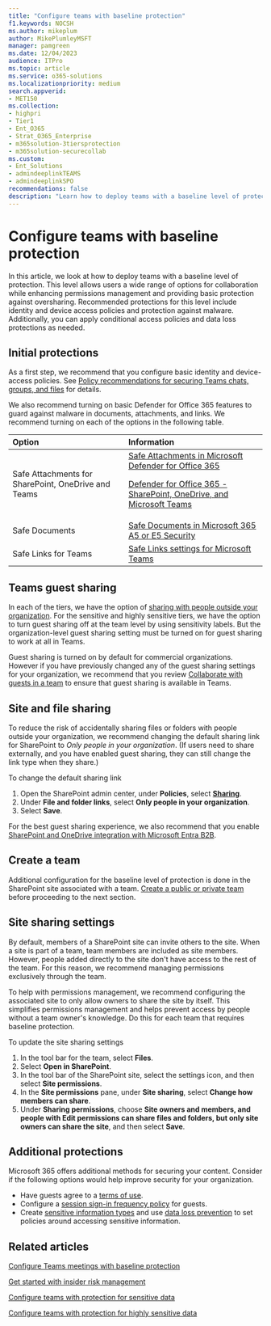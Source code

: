 ```yaml
---
title: "Configure teams with baseline protection"
f1.keywords: NOCSH
ms.author: mikeplum
author: MikePlumleyMSFT
manager: pamgreen
ms.date: 12/04/2023
audience: ITPro
ms.topic: article
ms.service: o365-solutions
ms.localizationpriority: medium
search.appverid:
- MET150
ms.collection: 
- highpri
- Tier1
- Ent_O365
- Strat_O365_Enterprise
- m365solution-3tiersprotection
- m365solution-securecollab
ms.custom:
- Ent_Solutions
- admindeeplinkTEAMS
- admindeeplinkSPO
recommendations: false
description: "Learn how to deploy teams with a baseline level of protection."
---
```


# Configure teams with baseline protection

In this article, we look at how to deploy teams with a baseline level of protection. This level allows users a wide range of options for collaboration while enhancing permissions management and providing basic protection against oversharing. Recommended protections for this level include identity and device access policies and protection against malware. Additionally, you can apply conditional access policies and data loss protections as needed.

## Initial protections

As a first step, we recommend that you configure basic identity and device-access policies. See [Policy recommendations for securing Teams chats, groups, and files](../security/office-365-security/zero-trust-identity-device-access-policies-teams.md) for details.

We also recommend turning on basic Defender for Office 365 features to guard against malware in documents, attachments, and links. We recommend turning on each of the options in the following table.

|Option|Information|
|:------|:-----------|
|Safe Attachments for SharePoint, OneDrive and Teams|[Safe Attachments in Microsoft Defender for Office 365](../security/office-365-security/safe-attachments-about.md) <p> [Defender for Office 365 - SharePoint, OneDrive, and Microsoft Teams](../security/office-365-security/safe-attachments-for-spo-odfb-teams-about.md)|
|Safe Documents|[Safe Documents in Microsoft 365 A5 or E5 Security](../security/office-365-security/safe-documents-in-e5-plus-security-about.md)|
|Safe Links for Teams|[Safe Links settings for Microsoft Teams](../security/office-365-security/safe-links-about.md#safe-links-settings-for-microsoft-teams)|

## Teams guest sharing

In each of the tiers, we have the option of [sharing with people outside your organization](collaborate-with-people-outside-your-organization.md). For the sensitive and highly sensitive tiers, we have the option to turn guest sharing off at the team level by using sensitivity labels. But the organization-level guest sharing setting must be turned on for guest sharing to work at all in Teams.

Guest sharing is turned on by default for commercial organizations. However if you have previously changed any of the guest sharing settings for your organization, we recommend that you review [Collaborate with guests in a team](collaborate-as-team.md) to ensure that guest sharing is available in Teams.

## Site and file sharing

To reduce the risk of accidentally sharing files or folders with people outside your organization, we recommend changing the default sharing link for SharePoint to *Only people in your organization*. (If users need to share externally, and you have enabled guest sharing, they can still change the link type when they share.)

To change the default sharing link

1. Open the SharePoint admin center, under **Policies**, select <a href="https://go.microsoft.com/fwlink/?linkid=2185222" target="_blank">**Sharing**</a>.
1. Under **File and folder links**, select **Only people in your organization**.
1. Select **Save**.

For the best guest sharing experience, we also recommend that you enable [SharePoint and OneDrive integration with Microsoft Entra B2B](/sharepoint/sharepoint-azureb2b-integration-preview).

## Create a team

Additional configuration for the baseline level of protection is done in the SharePoint site associated with a team. [Create a public or private team](https://support.office.com/article/174adf5f-846b-4780-b765-de1a0a737e2b) before proceeding to the next section.

## Site sharing settings

By default, members of a SharePoint site can invite others to the site. When a site is part of a team, team members are included as site members. However, people added directly to the site don't have access to the rest of the team. For this reason, we recommend managing permissions exclusively through the team.

To help with permissions management, we recommend configuring the associated site to only allow owners to share the site by itself. This simplifies permissions management and helps prevent access by people without a team owner's knowledge. Do this for each team that requires baseline protection.

To update the site sharing settings
1. In the tool bar for the team, select **Files**.
1. Select **Open in SharePoint**.
1. In the tool bar of the SharePoint site, select the settings icon, and then select **Site permissions**.
1. In the **Site permissions** pane, under **Site sharing**, select **Change how members can share**.
1. Under **Sharing permissions**, choose **Site owners and members, and people with Edit permissions can share files and folders, but only site owners can share the site**, and then select **Save**.

## Additional protections

Microsoft 365 offers additional methods for securing your content. Consider if the following options would help improve security for your organization.

- Have guests agree to a [terms of use](/entra/identity/conditional-access/terms-of-use).
- Configure a [session sign-in frequency policy](/entra/identity/conditional-access/howto-conditional-access-session-lifetime) for guests.
- Create [sensitive information types](/purview/sensitive-information-type-learn-about) and use [data loss prevention](/purview/dlp-learn-about-dlp) to set policies around accessing sensitive information.

## Related articles

[Configure Teams meetings with baseline protection](/microsoftteams/configure-meetings-baseline-protection)

[Get started with insider risk management](../compliance/insider-risk-management-configure.md)

[Configure teams with protection for sensitive data](configure-teams-sensitive-protection.md)

[Configure teams with protection for highly sensitive data](configure-teams-highly-sensitive-protection.md)